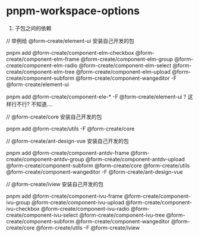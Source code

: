 # pnpm-workspace-options

1. 子包之间的依赖

 // 举例给 @form-create/element-ui 安装自己开发的包

 pnpm add @form-create/component-elm-checkbox  @form-create/component-elm-frame @form-create/component-elm-group @form-create/component-elm-radio @form-create/component-elm-select @form-create/component-elm-tree @form-create/component-elm-upload @form-create/component-subform @form-create/component-wangeditor -F @form-create/element-ui

    
 pnpm add @form-create/component-ele-* -F @form-create/element-ui ? 这样行不行? 不知道....


 // @form-create/core 安装自己开发的包

 pnpm add @form-create/utils -F @form-create/core


 // @form-create/ant-design-vue 安装自己开发的包

 pnpm add @form-create/component-antdv-frame @form-create/component-antdv-group @form-create/component-antdv-upload @form-create/component-subform @form-create/core @form-create/utils @form-create/component-wangeditor -F @form-create/ant-design-vue


 // @form-create/iview 安装自己开发的包

 pnpm add @form-create/component-ivu-frame @form-create/component-ivu-group @form-create/component-ivu-upload @form-create/component-ivu-checkbox @form-create/component-ivu-radio @form-create/component-ivu-select @form-create/component-ivu-tree @form-create/component-subform @form-create/component-wangeditor @form-create/core @form-create/utils -F @form-create/iview